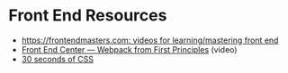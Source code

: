 # Front End Resources

* [https://frontendmasters.com: videos for learning/mastering front end](https://frontendmasters.com)
* [Front End Center — Webpack from First Principles](https://youtu.be/WQue1AN93YU) (video)
* [30 seconds of CSS](https://atomiks.github.io/30-seconds-of-css/)
